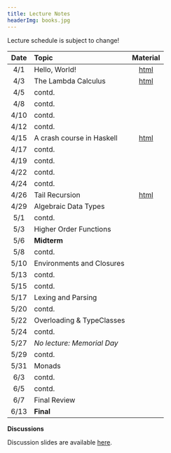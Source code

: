 ```yaml
---
title: Lecture Notes
headerImg: books.jpg
---
```


Lecture schedule is subject to change!

| Date       | Topic                           | Material                  |
|:----------:|:--------------------------------|:-------------------------:|
| 4/1        | Hello, World!                   | [html][lec0]              |
| 4/3        | The Lambda Calculus             | [html][lec1]              |
| 4/5        | contd.                          |                           |
| 4/8        | contd.                          |                           |
| 4/10       | contd.                          |                           |
| 4/12       | contd.                          |                           |
| 4/15       | A crash course in Haskell       | [html][lec2]              |
| 4/17       | contd.                          |                           |
| 4/19       | contd.                          |                           |
| 4/22       | contd.                          |                           |
| 4/24       | contd.                          |                           |
| 4/26       | Tail Recursion                  | [html][lec3]              |
| 4/29       | Algebraic Data Types            |                           |
| 5/1        | contd.                          |                           |
| 5/3        | Higher Order Functions          |                           |
| 5/6        | **Midterm**                     |                           |
| 5/8        | contd.                          |                           |
| 5/10       | Environments and Closures       |                           |
| 5/13       | contd.                          |                           |
| 5/15       | contd.                          |                           |
| 5/17       | Lexing and Parsing              |                           |
| 5/20       | contd.                          |                           |
| 5/22       | Overloading & TypeClasses       |                           |
| 5/24       | contd.                          |                           |
| 5/27       | *No lecture: Memorial Day*      |                           |
| 5/29       | contd.                          |                           |
| 5/31       | Monads                          |                           |
| 6/3        | contd.                          |                           |
| 6/5        | contd.                          |                           |
| 6/7        | Final Review                    |                           |
| 6/13       | **Final**                       |                           |


**Discussions**

Discussion slides are available [here](https://drive.google.com/drive/folders/1OuObUaMyMs8TODtOAXogdMmy6NzYqRU5?usp=sharing).

[lec0]: lectures/00-hello.html
[lec1]: lectures/01-lambda.html
[lec2]: lectures/02-haskell.html
[lec3]: lectures/03-tailrec.html
[lec4]: lectures/03-datatypes.html
[lec5]: lectures/04-hof.html
[lec6]: lectures/05-closure.html
[lec7]: lectures/06-parsing.html
[lec8]: lectures/07-classes.html
[lec9]: lectures/08-monads.html
[lec10]: lectures/09-types.html
[soundness]: lectures/soundness.html
[mock-final]: https://github.com/cse130-assignments/mock-final

[parsing]: https://github.com/cse130-assignments/arith
[elsa]: https://github.com/ucsd-progsys/elsa
